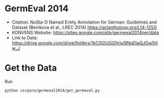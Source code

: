 # GermEval 2014

- Citation: NoSta-D Named Entity Annotation for German: Guidelines and Dataset (Benikova et al., LREC 2014)
https://aclanthology.org/L14-1251/
- KONVENS Website: https://sites.google.com/site/germeval2014ner/data
- Link to Data: https://drive.google.com/drive/folders/1kC0I2UGl2ltrluI9NqDjaQJGw5iliw_J

# Get the Data

Run

```bash
python corpora/germeval2014/get_germeval.py
```
